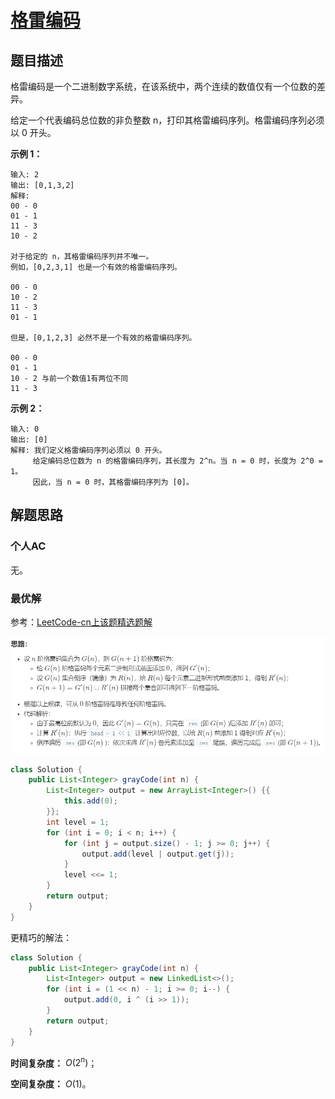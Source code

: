 # [格雷编码](https://leetcode-cn.com/problems/gray-code/)

## 题目描述

格雷编码是一个二进制数字系统，在该系统中，两个连续的数值仅有一个位数的差异。

给定一个代表编码总位数的非负整数 n，打印其格雷编码序列。格雷编码序列必须以 0 开头。

**示例 1：**

```
输入: 2
输出: [0,1,3,2]
解释:
00 - 0
01 - 1
11 - 3
10 - 2

对于给定的 n，其格雷编码序列并不唯一。
例如，[0,2,3,1] 也是一个有效的格雷编码序列。

00 - 0
10 - 2
11 - 3
01 - 1

但是，[0,1,2,3] 必然不是一个有效的格雷编码序列。

00 - 0
01 - 1
10 - 2 与前一个数值1有两位不同
11 - 3
```

**示例 2：**

```
输入: 0
输出: [0]
解释: 我们定义格雷编码序列必须以 0 开头。
     给定编码总位数为 n 的格雷编码序列，其长度为 2^n。当 n = 0 时，长度为 2^0 = 1。
     因此，当 n = 0 时，其格雷编码序列为 [0]。
```

## 解题思路

### 个人AC

无。

### 最优解

参考：[LeetCode-cn上该题精选题解](https://leetcode-cn.com/problems/gray-code/solution/gray-code-jing-xiang-fan-she-fa-by-jyd/)

![image-20191206161818409](assets/image-20191206161818409.png)

```java
class Solution {
    public List<Integer> grayCode(int n) {
        List<Integer> output = new ArrayList<Integer>() {{
            this.add(0);
        }};
        int level = 1;
        for (int i = 0; i < n; i++) {
            for (int j = output.size() - 1; j >= 0; j++) {
                output.add(level | output.get(j));
            }
            level <<= 1;
        }
        return output;
    }
}
```

更精巧的解法：

```java
class Solution {
    public List<Integer> grayCode(int n) {
        List<Integer> output = new LinkedList<>();
       	for (int i = (1 << n) - 1; i >= 0; i--) {
            output.add(0, i ^ (i >> 1));
        }
        return output;
    }
}
```



**时间复杂度：** $O(2^n)$；

**空间复杂度：** $O(1)$。